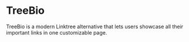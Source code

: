 # TreeBio
TreeBio is a modern Linktree alternative that lets users showcase all their important links in one customizable page.
